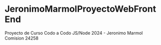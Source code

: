 # JeronimoMarmolProyectoWebFrontEnd
Proyecto de Curso Codo a Codo JS/Node 2024 - Jeronimo Marmol Comision 24258 
